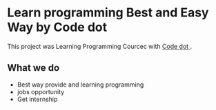 # Learn programming Best and Easy Way by Code dot

This project was Learning Programming Courcec with [Code dot
](https://code-dot.netlify.app/).

## What we do
* Best way provide and learning programming
* jobs opportunity 
* Get internship 
